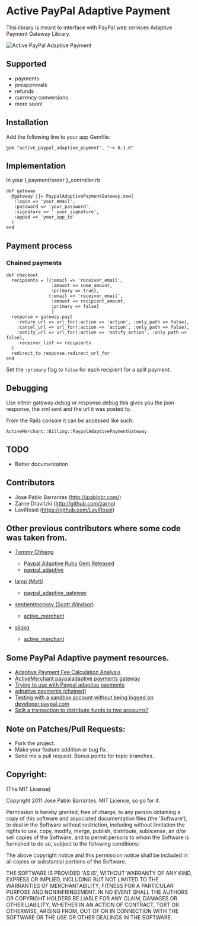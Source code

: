 # Active PayPal Adaptive Payment

This library is meant to interface with PayPal web services Adaptive Payment Gateway Library.

[Active Merchant]:http://www.activemerchant.org

![Active PayPal Adaptive Payment](https://github.com/jpablobr/active_paypal_adaptive_payment/raw/master/doc/split.jpg)

## Supported

* payments
* preapprovals
* refunds
* currency conversions
* more soon!

## Installation

Add the following line to your app Gemfile:

    gem "active_paypal_adaptive_payment", "~> 0.1.0"

## Implementation

In your { payment/order }_controller.rb

    def gateway
      @gateway ||= PaypalAdaptivePaymentGateway.new(
       :login => 'your_email',
       :password => 'your_password',
       :signature => ' your_signature',
       :appid => 'your_app_id'
      )
    end

## Payment process

### Chained payments

    def checkout
      recipients = [{:email => 'receiver_email',
                     :amount => some_amount,
                     :primary => true},
                    {:email => 'receiver_email',
                     :amount => recipient_amount,
                     :primary => false}
                     ]
      response = gateway.pay(
        :return_url => url_for(:action => 'action', :only_path => false),
        :cancel_url => url_for(:action => 'action', :only_path => false),
        :notify_url => url_for(:action => 'notify_action', :only_path => false),
        :receiver_list => recipients
      )
      redirect_to response.redirect_url_for
    end

Set the `:primary` flag to `false` for each recipient for a split payment.

## Debugging

Use either gateway.debug or response.debug this gives you the json
response, the xml sent and the url it was posted to.

From the Rails console it can be accessed like such:

    ActiveMerchant::Billing::PaypalAdaptivePaymentGateway

## TODO

* Better documentation

## Contributors

* Jose Pablo Barrantes (<http://jpablobr.com/>)
* Zarne Dravitzki (<http://github.com/zarno>)
* LeviRosol (<https://github.com/LeviRosol>)

## Other previous contributors where some code was taken from.

* [Tommy Chheng](http://tommy.chheng.com)
  - [Paypal Adaptive Ruby Gem Released](http://tommy.chheng.com/2009/12/29/paypal-adaptive-ruby-gem-released/)
  - [paypal_adaptive](https://github.com/tc/paypal_adaptive)

* [lamp (Matt)](https://github.com/lamp)
  - [paypal_adaptive_gateway](https://github.com/lamp/paypal_adaptive_gateway)

* [sentientmonkey (Scott Windsor)](https://github.com/sentientmonkey)
  - [active_merchant](https://github.com/sentientmonkey/active_merchant)

* [sijokg](https://github.com/sijokg)
  - [active_merchant](https://github.com/sijokg/active_merchant)

## Some PayPal Adaptive payment resources.

* [Adaptive Payment Fee Calculation Analysis](https://www.x.com/docs/DOC-2401)
* [ActiveMerchant paypaladaptive payments gateway](http://www.rorexperts.com/activemerchant-paypaladaptive-payments-gateway-t2245.html)
* [Trying to use with Paypal adaptive payments](http://groups.google.com/group/activemerchant/browse_thread/thread/866ad7dc5019c199/2a280b7dc396c41b?lnk=gst&q=adaptive+payment#2a280b7dc396c41b)
* [adpative payments (chained)](http://groups.google.com/group/activemerchant/browse_thread/thread/165c3e0bf4d10c02/aa8dd082b58354d9?lnk=gst&q=adaptive+payment#aa8dd082b58354d9)
* [Testing with a sandbox account without being logged on developer.paypal.com](http://groups.google.com/group/activemerchant/browse_thread/thread/ad69fc8116bfdf64/483f22071bb25e25?lnk=gst&q=adaptive+payment#483f22071bb25e25)
* [Split a transaction to distribute funds to two accounts?](http://groups.google.com/group/activemerchant/browse_thread/thread/e1f53087aee9d0c/2cd63df363861ce1?lnk=gst&q=adaptive+payment#2cd63df363861ce1)

## Note on Patches/Pull Requests:

* Fork the project.
* Make your feature addition or bug fix.
* Send me a pull request. Bonus points for topic branches.

## Copyright:

(The MIT License)

Copyright 2011 Jose Pablo Barrantes. MIT Licence, so go for it.

Permission is hereby granted, free of charge, to any person obtaining a
copy of this software and associated documentation files (the
'Software'), to deal in the Software without restriction, including
without limitation the rights to use, copy, modify, merge, publish,
distribute, sublicense, an d/or sell copies of the Software, and to
permit persons to whom the Software is furnished to do so, subject to
the following conditions:

The above copyright notice and this permission notice shall be included
in all copies or substantial portions of the Software.

THE SOFTWARE IS PROVIDED 'AS IS', WITHOUT WARRANTY OF ANY KIND, EXPRESS
OR IMPLIED, INCLUDING BUT NOT LIMITED TO THE WARRANTIES OF
MERCHANTABILITY, FITNESS FOR A PARTICULAR PURPOSE AND NONINFRINGEMENT.
IN NO EVENT SHALL THE AUTHORS OR COPYRIGHT HOLDERS BE LIABLE FOR ANY
CLAIM, DAMAGES OR OTHER LIABILITY, WHETHER IN AN ACTION OF CONTRACT,
TORT OR OTHERWISE, ARISING FROM, OUT OF OR IN CONNECTION WITH THE
SOFTWARE OR THE USE OR OTHER DEALINGS IN THE SOFTWARE.
